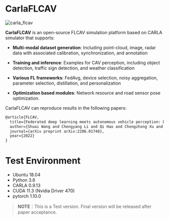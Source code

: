 # CarlaFLCAV

![carla_flcav](https://user-images.githubusercontent.com/15060244/171803004-f2f699d5-1a18-48b5-ac12-672a045ba837.png)


**CarlaFLCAV** is an open-source FLCAV simulation platform based on CARLA simulator that supports: 

* **Multi-modal dataset generation**: Including point-cloud, image, radar data with associated calibration, synchronization, and annotation

* **Training and inference**: Examples for CAV perception, including object detection, traffic sign detection, and weather classification

* **Various FL frameworks**: FedAvg, device selection, noisy aggregation, parameter selection, distillation, and personalization

* **Optimization based modules**: Network resource and road sensor pose optimization.

CarlaFLCAV can reproduce results in the following papers:

```tex
@article{FLCAV,
  title={Federated deep learning meets autonomous vehicle perception: Design and verification},
  author={Shuai Wang and Chengyang Li and Qi Hao and Chengzhong Xu and Derrick Wing Kwan Ng and Yonina C. Eldar and H. Vincent Poor},
  journal={arXiv preprint arXiv:2206.01748},
  year={2022}
}
```

# Test Environment

- Ubuntu 18.04
- Python 3.8
- CARLA 0.9.13
- CUDA 11.3 (Nvidia Driver 470)
- pytorch 1.10.0

> **NOTE**：This is a Test version. Final version will be released after paper acceptance.
